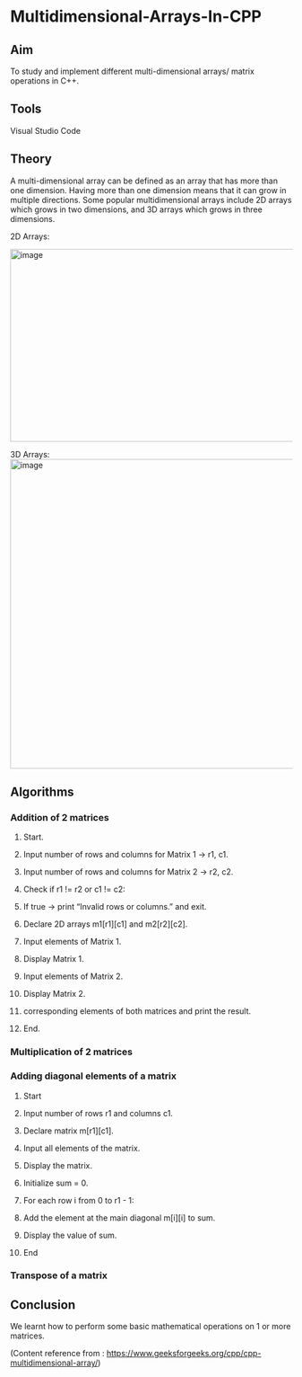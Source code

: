 # Multidimensional-Arrays-In-CPP
## Aim
To study and implement different multi-dimensional arrays/ matrix operations in C++.
## Tools
Visual Studio Code 
## Theory 
A multi-dimensional array can be defined as an array that has more than one dimension. Having more than one dimension means that it can grow in multiple directions. Some popular multidimensional arrays include 2D arrays which grows in two dimensions, and 3D arrays which grows in three dimensions.

2D Arrays:

<img width="622" height="343" alt="image" src="https://github.com/user-attachments/assets/b7525a93-2969-476b-a2a9-2ae7c019588c" />

3D Arrays:
<img width="1107" height="551" alt="image" src="https://github.com/user-attachments/assets/068d6385-1d64-49b8-bc27-1182861781ff" />

## Algorithms
### Addition of 2 matrices
1. Start.

2. Input number of rows and columns for Matrix 1 → r1, c1.

3. Input number of rows and columns for Matrix 2 → r2, c2.

4. Check if r1 != r2 or c1 != c2:

5. If true → print “Invalid rows or columns.” and exit.

6. Declare 2D arrays m1[r1][c1] and m2[r2][c2].

7. Input elements of Matrix 1.

8. Display Matrix 1.

9. Input elements of Matrix 2.

10. Display Matrix 2.

11.  corresponding elements of both matrices and print the result.

12. End.
### Multiplication of 2 matrices
### Adding diagonal elements of a matrix
1. Start

2. Input number of rows r1 and columns c1.

3. Declare matrix m[r1][c1].

4. Input all elements of the matrix.

5. Display the matrix.

6. Initialize sum = 0.

7. For each row i from 0 to r1 - 1:

8. Add the element at the main diagonal m[i][i] to sum.

9. Display the value of sum.

10. End
### Transpose of a matrix
## Conclusion
We learnt how to perform some basic mathematical operations on 1 or more matrices.



(Content reference from : https://www.geeksforgeeks.org/cpp/cpp-multidimensional-array/)
